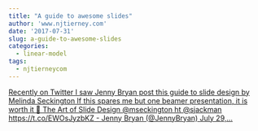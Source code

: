 ```yaml
---
title: "A guide to awesome slides"
author: 'www.njtierney.com'
date: '2017-07-31'
slug: a-guide-to-awesome-slides
categories:
  - linear-model
tags:
  - njtierneycom
---
```


[Recently on Twitter I saw Jenny Bryan post this guide to slide design by Melinda Seckington If this spares me but one beamer presentation, it is worth it 😬 The Art of Slide Design @mseckington ht @sjackman https://t.co/EWOsJyzbKZ - Jenny Bryan (@JennyBryan) July 29,...<click to read more>](https://www.njtierney.com/post/2017/07/31/awesome-slides/)

